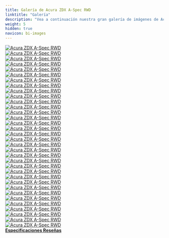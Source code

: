 ```yaml
---
title: Galería de Acura ZDX A-Spec RWD
linktitle: "Galería"
description: "Vea a continuación nuestra gran galería de imágenes de Acura ZDX A-Spec RWD. Haga clic en las imágenes para versiones en alta resolución."
weight: 5
hidden: true
navicon: bi-images
---
```

<!-- markdownlint-disable MD033 -->
<div class="row" id ="my-gallery">
	<div class="pswp-grid-item col-6 col-md-4">
		<a href="https://media.evkx.net/multimedia/models/acura/zdx/zdx_a-spec_rwd/cameramirror_1.jpg"
data-pswp-src="https://media.evkx.net/multimedia/models/acura/zdx/zdx_a-spec_rwd/cameramirror_1.jpg"
data-pswp-width="3000"
data-pswp-height="1985" 
target="_blank">
			<img src="https://media.evkx.net/multimedia/models/acura/zdx/zdx_a-spec_rwd/cameramirror_1_xst.jpg" alt="Acura ZDX A-Spec RWD" class="img-fluid " />
		</a>
	</div>
	<div class="pswp-grid-item col-6 col-md-4">
		<a href="https://media.evkx.net/multimedia/models/acura/zdx/zdx_a-spec_rwd/charging_1.jpg"
data-pswp-src="https://media.evkx.net/multimedia/models/acura/zdx/zdx_a-spec_rwd/charging_1.jpg"
data-pswp-width="3000"
data-pswp-height="2250" 
target="_blank">
			<img src="https://media.evkx.net/multimedia/models/acura/zdx/zdx_a-spec_rwd/charging_1_xst.jpg" alt="Acura ZDX A-Spec RWD" class="img-fluid " />
		</a>
	</div>
	<div class="pswp-grid-item col-6 col-md-4">
		<a href="https://media.evkx.net/multimedia/models/acura/zdx/zdx_a-spec_rwd/detail_1.jpg"
data-pswp-src="https://media.evkx.net/multimedia/models/acura/zdx/zdx_a-spec_rwd/detail_1.jpg"
data-pswp-width="3000"
data-pswp-height="2000" 
target="_blank">
			<img src="https://media.evkx.net/multimedia/models/acura/zdx/zdx_a-spec_rwd/detail_1_xst.jpg" alt="Acura ZDX A-Spec RWD" class="img-fluid " />
		</a>
	</div>
	<div class="pswp-grid-item col-6 col-md-4">
		<a href="https://media.evkx.net/multimedia/models/acura/zdx/zdx_a-spec_rwd/exterior_1.jpg"
data-pswp-src="https://media.evkx.net/multimedia/models/acura/zdx/zdx_a-spec_rwd/exterior_1.jpg"
data-pswp-width="3000"
data-pswp-height="2000" 
target="_blank">
			<img src="https://media.evkx.net/multimedia/models/acura/zdx/zdx_a-spec_rwd/exterior_1_xst.jpg" alt="Acura ZDX A-Spec RWD" class="img-fluid " />
		</a>
	</div>
	<div class="pswp-grid-item col-6 col-md-4">
		<a href="https://media.evkx.net/multimedia/models/acura/zdx/zdx_a-spec_rwd/exterior_2.jpg"
data-pswp-src="https://media.evkx.net/multimedia/models/acura/zdx/zdx_a-spec_rwd/exterior_2.jpg"
data-pswp-width="3000"
data-pswp-height="2000" 
target="_blank">
			<img src="https://media.evkx.net/multimedia/models/acura/zdx/zdx_a-spec_rwd/exterior_2_xst.jpg" alt="Acura ZDX A-Spec RWD" class="img-fluid " />
		</a>
	</div>
	<div class="pswp-grid-item col-6 col-md-4">
		<a href="https://media.evkx.net/multimedia/models/acura/zdx/zdx_a-spec_rwd/exterior_3.jpg"
data-pswp-src="https://media.evkx.net/multimedia/models/acura/zdx/zdx_a-spec_rwd/exterior_3.jpg"
data-pswp-width="3000"
data-pswp-height="1999" 
target="_blank">
			<img src="https://media.evkx.net/multimedia/models/acura/zdx/zdx_a-spec_rwd/exterior_3_xst.jpg" alt="Acura ZDX A-Spec RWD" class="img-fluid " />
		</a>
	</div>
	<div class="pswp-grid-item col-6 col-md-4">
		<a href="https://media.evkx.net/multimedia/models/acura/zdx/zdx_a-spec_rwd/exterior_6.jpg"
data-pswp-src="https://media.evkx.net/multimedia/models/acura/zdx/zdx_a-spec_rwd/exterior_6.jpg"
data-pswp-width="3000"
data-pswp-height="2250" 
target="_blank">
			<img src="https://media.evkx.net/multimedia/models/acura/zdx/zdx_a-spec_rwd/exterior_6_xst.jpg" alt="Acura ZDX A-Spec RWD" class="img-fluid " />
		</a>
	</div>
	<div class="pswp-grid-item col-6 col-md-4">
		<a href="https://media.evkx.net/multimedia/models/acura/zdx/zdx_a-spec_rwd/frontseats_1.jpg"
data-pswp-src="https://media.evkx.net/multimedia/models/acura/zdx/zdx_a-spec_rwd/frontseats_1.jpg"
data-pswp-width="3000"
data-pswp-height="1997" 
target="_blank">
			<img src="https://media.evkx.net/multimedia/models/acura/zdx/zdx_a-spec_rwd/frontseats_1_xst.jpg" alt="Acura ZDX A-Spec RWD" class="img-fluid " />
		</a>
	</div>
	<div class="pswp-grid-item col-6 col-md-4">
		<a href="https://media.evkx.net/multimedia/models/acura/zdx/zdx_a-spec_rwd/frontseats_2.jpg"
data-pswp-src="https://media.evkx.net/multimedia/models/acura/zdx/zdx_a-spec_rwd/frontseats_2.jpg"
data-pswp-width="3000"
data-pswp-height="2250" 
target="_blank">
			<img src="https://media.evkx.net/multimedia/models/acura/zdx/zdx_a-spec_rwd/frontseats_2_xst.jpg" alt="Acura ZDX A-Spec RWD" class="img-fluid " />
		</a>
	</div>
	<div class="pswp-grid-item col-6 col-md-4">
		<a href="https://media.evkx.net/multimedia/models/acura/zdx/zdx_a-spec_rwd/frontseats_3.jpg"
data-pswp-src="https://media.evkx.net/multimedia/models/acura/zdx/zdx_a-spec_rwd/frontseats_3.jpg"
data-pswp-width="3000"
data-pswp-height="2137" 
target="_blank">
			<img src="https://media.evkx.net/multimedia/models/acura/zdx/zdx_a-spec_rwd/frontseats_3_xst.jpg" alt="Acura ZDX A-Spec RWD" class="img-fluid " />
		</a>
	</div>
	<div class="pswp-grid-item col-6 col-md-4">
		<a href="https://media.evkx.net/multimedia/models/acura/zdx/zdx_a-spec_rwd/headlights_1.jpg"
data-pswp-src="https://media.evkx.net/multimedia/models/acura/zdx/zdx_a-spec_rwd/headlights_1.jpg"
data-pswp-width="3000"
data-pswp-height="2000" 
target="_blank">
			<img src="https://media.evkx.net/multimedia/models/acura/zdx/zdx_a-spec_rwd/headlights_1_xst.jpg" alt="Acura ZDX A-Spec RWD" class="img-fluid " />
		</a>
	</div>
	<div class="pswp-grid-item col-6 col-md-4">
		<a href="https://media.evkx.net/multimedia/models/acura/zdx/zdx_a-spec_rwd/headlights_2.jpg"
data-pswp-src="https://media.evkx.net/multimedia/models/acura/zdx/zdx_a-spec_rwd/headlights_2.jpg"
data-pswp-width="3000"
data-pswp-height="2250" 
target="_blank">
			<img src="https://media.evkx.net/multimedia/models/acura/zdx/zdx_a-spec_rwd/headlights_2_xst.jpg" alt="Acura ZDX A-Spec RWD" class="img-fluid " />
		</a>
	</div>
	<div class="pswp-grid-item col-6 col-md-4">
		<a href="https://media.evkx.net/multimedia/models/acura/zdx/zdx_a-spec_rwd/headlights_3.jpg"
data-pswp-src="https://media.evkx.net/multimedia/models/acura/zdx/zdx_a-spec_rwd/headlights_3.jpg"
data-pswp-width="3000"
data-pswp-height="2249" 
target="_blank">
			<img src="https://media.evkx.net/multimedia/models/acura/zdx/zdx_a-spec_rwd/headlights_3_xst.jpg" alt="Acura ZDX A-Spec RWD" class="img-fluid " />
		</a>
	</div>
	<div class="pswp-grid-item col-6 col-md-4">
		<a href="https://media.evkx.net/multimedia/models/acura/zdx/zdx_a-spec_rwd/interior_1.jpg"
data-pswp-src="https://media.evkx.net/multimedia/models/acura/zdx/zdx_a-spec_rwd/interior_1.jpg"
data-pswp-width="3000"
data-pswp-height="1687" 
target="_blank">
			<img src="https://media.evkx.net/multimedia/models/acura/zdx/zdx_a-spec_rwd/interior_1_xst.jpg" alt="Acura ZDX A-Spec RWD" class="img-fluid " />
		</a>
	</div>
	<div class="pswp-grid-item col-6 col-md-4">
		<a href="https://media.evkx.net/multimedia/models/acura/zdx/zdx_a-spec_rwd/interior_2.jpg"
data-pswp-src="https://media.evkx.net/multimedia/models/acura/zdx/zdx_a-spec_rwd/interior_2.jpg"
data-pswp-width="3000"
data-pswp-height="1969" 
target="_blank">
			<img src="https://media.evkx.net/multimedia/models/acura/zdx/zdx_a-spec_rwd/interior_2_xst.jpg" alt="Acura ZDX A-Spec RWD" class="img-fluid " />
		</a>
	</div>
	<div class="pswp-grid-item col-6 col-md-4">
		<a href="https://media.evkx.net/multimedia/models/acura/zdx/zdx_a-spec_rwd/interior_3.jpg"
data-pswp-src="https://media.evkx.net/multimedia/models/acura/zdx/zdx_a-spec_rwd/interior_3.jpg"
data-pswp-width="3000"
data-pswp-height="2000" 
target="_blank">
			<img src="https://media.evkx.net/multimedia/models/acura/zdx/zdx_a-spec_rwd/interior_3_xst.jpg" alt="Acura ZDX A-Spec RWD" class="img-fluid " />
		</a>
	</div>
	<div class="pswp-grid-item col-6 col-md-4">
		<a href="https://media.evkx.net/multimedia/models/acura/zdx/zdx_a-spec_rwd/interior_4.jpg"
data-pswp-src="https://media.evkx.net/multimedia/models/acura/zdx/zdx_a-spec_rwd/interior_4.jpg"
data-pswp-width="2000"
data-pswp-height="1126" 
target="_blank">
			<img src="https://media.evkx.net/multimedia/models/acura/zdx/zdx_a-spec_rwd/interior_4_xst.jpg" alt="Acura ZDX A-Spec RWD" class="img-fluid " />
		</a>
	</div>
	<div class="pswp-grid-item col-6 col-md-4">
		<a href="https://media.evkx.net/multimedia/models/acura/zdx/zdx_a-spec_rwd/interior_5.jpg"
data-pswp-src="https://media.evkx.net/multimedia/models/acura/zdx/zdx_a-spec_rwd/interior_5.jpg"
data-pswp-width="2000"
data-pswp-height="1126" 
target="_blank">
			<img src="https://media.evkx.net/multimedia/models/acura/zdx/zdx_a-spec_rwd/interior_5_xst.jpg" alt="Acura ZDX A-Spec RWD" class="img-fluid " />
		</a>
	</div>
	<div class="pswp-grid-item col-6 col-md-4">
		<a href="https://media.evkx.net/multimedia/models/acura/zdx/zdx_a-spec_rwd/interior_6.jpg"
data-pswp-src="https://media.evkx.net/multimedia/models/acura/zdx/zdx_a-spec_rwd/interior_6.jpg"
data-pswp-width="2000"
data-pswp-height="1126" 
target="_blank">
			<img src="https://media.evkx.net/multimedia/models/acura/zdx/zdx_a-spec_rwd/interior_6_xst.jpg" alt="Acura ZDX A-Spec RWD" class="img-fluid " />
		</a>
	</div>
	<div class="pswp-grid-item col-6 col-md-4">
		<a href="https://media.evkx.net/multimedia/models/acura/zdx/zdx_a-spec_rwd/interior_7.jpg"
data-pswp-src="https://media.evkx.net/multimedia/models/acura/zdx/zdx_a-spec_rwd/interior_7.jpg"
data-pswp-width="2000"
data-pswp-height="1126" 
target="_blank">
			<img src="https://media.evkx.net/multimedia/models/acura/zdx/zdx_a-spec_rwd/interior_7_xst.jpg" alt="Acura ZDX A-Spec RWD" class="img-fluid " />
		</a>
	</div>
	<div class="pswp-grid-item col-6 col-md-4">
		<a href="https://media.evkx.net/multimedia/models/acura/zdx/zdx_a-spec_rwd/interior_8.jpg"
data-pswp-src="https://media.evkx.net/multimedia/models/acura/zdx/zdx_a-spec_rwd/interior_8.jpg"
data-pswp-width="2000"
data-pswp-height="1126" 
target="_blank">
			<img src="https://media.evkx.net/multimedia/models/acura/zdx/zdx_a-spec_rwd/interior_8_xst.jpg" alt="Acura ZDX A-Spec RWD" class="img-fluid " />
		</a>
	</div>
	<div class="pswp-grid-item col-6 col-md-4">
		<a href="https://media.evkx.net/multimedia/models/acura/zdx/zdx_a-spec_rwd/interior_9.jpg"
data-pswp-src="https://media.evkx.net/multimedia/models/acura/zdx/zdx_a-spec_rwd/interior_9.jpg"
data-pswp-width="2000"
data-pswp-height="1126" 
target="_blank">
			<img src="https://media.evkx.net/multimedia/models/acura/zdx/zdx_a-spec_rwd/interior_9_xst.jpg" alt="Acura ZDX A-Spec RWD" class="img-fluid " />
		</a>
	</div>
	<div class="pswp-grid-item col-6 col-md-4">
		<a href="https://media.evkx.net/multimedia/models/acura/zdx/zdx_a-spec_rwd/main_1.jpg"
data-pswp-src="https://media.evkx.net/multimedia/models/acura/zdx/zdx_a-spec_rwd/main_1.jpg"
data-pswp-width="3000"
data-pswp-height="1758" 
target="_blank">
			<img src="https://media.evkx.net/multimedia/models/acura/zdx/zdx_a-spec_rwd/main_1_xst.jpg" alt="Acura ZDX A-Spec RWD" class="img-fluid " />
		</a>
	</div>
	<div class="pswp-grid-item col-6 col-md-4">
		<a href="https://media.evkx.net/multimedia/models/acura/zdx/zdx_a-spec_rwd/mobileapp_1.jpg"
data-pswp-src="https://media.evkx.net/multimedia/models/acura/zdx/zdx_a-spec_rwd/mobileapp_1.jpg"
data-pswp-width="3000"
data-pswp-height="2249" 
target="_blank">
			<img src="https://media.evkx.net/multimedia/models/acura/zdx/zdx_a-spec_rwd/mobileapp_1_xst.jpg" alt="Acura ZDX A-Spec RWD" class="img-fluid " />
		</a>
	</div>
	<div class="pswp-grid-item col-6 col-md-4">
		<a href="https://media.evkx.net/multimedia/models/acura/zdx/zdx_a-spec_rwd/mobileapp_2.jpg"
data-pswp-src="https://media.evkx.net/multimedia/models/acura/zdx/zdx_a-spec_rwd/mobileapp_2.jpg"
data-pswp-width="3000"
data-pswp-height="2000" 
target="_blank">
			<img src="https://media.evkx.net/multimedia/models/acura/zdx/zdx_a-spec_rwd/mobileapp_2_xst.jpg" alt="Acura ZDX A-Spec RWD" class="img-fluid " />
		</a>
	</div>
	<div class="pswp-grid-item col-6 col-md-4">
		<a href="https://media.evkx.net/multimedia/models/acura/zdx/zdx_a-spec_rwd/screens_1.jpg"
data-pswp-src="https://media.evkx.net/multimedia/models/acura/zdx/zdx_a-spec_rwd/screens_1.jpg"
data-pswp-width="3000"
data-pswp-height="1687" 
target="_blank">
			<img src="https://media.evkx.net/multimedia/models/acura/zdx/zdx_a-spec_rwd/screens_1_xst.jpg" alt="Acura ZDX A-Spec RWD" class="img-fluid " />
		</a>
	</div>
	<div class="pswp-grid-item col-6 col-md-4">
		<a href="https://media.evkx.net/multimedia/models/acura/zdx/zdx_a-spec_rwd/screens_2.jpg"
data-pswp-src="https://media.evkx.net/multimedia/models/acura/zdx/zdx_a-spec_rwd/screens_2.jpg"
data-pswp-width="3000"
data-pswp-height="2250" 
target="_blank">
			<img src="https://media.evkx.net/multimedia/models/acura/zdx/zdx_a-spec_rwd/screens_2_xst.jpg" alt="Acura ZDX A-Spec RWD" class="img-fluid " />
		</a>
	</div>
	<div class="pswp-grid-item col-6 col-md-4">
		<a href="https://media.evkx.net/multimedia/models/acura/zdx/zdx_a-spec_rwd/screens_3.jpg"
data-pswp-src="https://media.evkx.net/multimedia/models/acura/zdx/zdx_a-spec_rwd/screens_3.jpg"
data-pswp-width="2729"
data-pswp-height="2046" 
target="_blank">
			<img src="https://media.evkx.net/multimedia/models/acura/zdx/zdx_a-spec_rwd/screens_3_xst.jpg" alt="Acura ZDX A-Spec RWD" class="img-fluid " />
		</a>
	</div>
	<div class="pswp-grid-item col-6 col-md-4">
		<a href="https://media.evkx.net/multimedia/models/acura/zdx/zdx_a-spec_rwd/screens_4.jpg"
data-pswp-src="https://media.evkx.net/multimedia/models/acura/zdx/zdx_a-spec_rwd/screens_4.jpg"
data-pswp-width="3000"
data-pswp-height="2250" 
target="_blank">
			<img src="https://media.evkx.net/multimedia/models/acura/zdx/zdx_a-spec_rwd/screens_4_xst.jpg" alt="Acura ZDX A-Spec RWD" class="img-fluid " />
		</a>
	</div>
	<div class="pswp-grid-item col-6 col-md-4">
		<a href="https://media.evkx.net/multimedia/models/acura/zdx/zdx_a-spec_rwd/screens_5.jpg"
data-pswp-src="https://media.evkx.net/multimedia/models/acura/zdx/zdx_a-spec_rwd/screens_5.jpg"
data-pswp-width="3000"
data-pswp-height="1595" 
target="_blank">
			<img src="https://media.evkx.net/multimedia/models/acura/zdx/zdx_a-spec_rwd/screens_5_xst.jpg" alt="Acura ZDX A-Spec RWD" class="img-fluid " />
		</a>
	</div>
	<div class="pswp-grid-item col-6 col-md-4">
		<a href="https://media.evkx.net/multimedia/models/acura/zdx/zdx_a-spec_rwd/speaker_1.jpg"
data-pswp-src="https://media.evkx.net/multimedia/models/acura/zdx/zdx_a-spec_rwd/speaker_1.jpg"
data-pswp-width="3000"
data-pswp-height="1687" 
target="_blank">
			<img src="https://media.evkx.net/multimedia/models/acura/zdx/zdx_a-spec_rwd/speaker_1_xst.jpg" alt="Acura ZDX A-Spec RWD" class="img-fluid " />
		</a>
	</div>
	<div class="pswp-grid-item col-6 col-md-4">
		<a href="https://media.evkx.net/multimedia/models/acura/zdx/zdx_a-spec_rwd/speaker_2.jpg"
data-pswp-src="https://media.evkx.net/multimedia/models/acura/zdx/zdx_a-spec_rwd/speaker_2.jpg"
data-pswp-width="3000"
data-pswp-height="2249" 
target="_blank">
			<img src="https://media.evkx.net/multimedia/models/acura/zdx/zdx_a-spec_rwd/speaker_2_xst.jpg" alt="Acura ZDX A-Spec RWD" class="img-fluid " />
		</a>
	</div>
	<div class="pswp-grid-item col-6 col-md-4">
		<a href="https://media.evkx.net/multimedia/models/acura/zdx/zdx_a-spec_rwd/trunk_1.jpg"
data-pswp-src="https://media.evkx.net/multimedia/models/acura/zdx/zdx_a-spec_rwd/trunk_1.jpg"
data-pswp-width="3000"
data-pswp-height="2000" 
target="_blank">
			<img src="https://media.evkx.net/multimedia/models/acura/zdx/zdx_a-spec_rwd/trunk_1_xst.jpg" alt="Acura ZDX A-Spec RWD" class="img-fluid " />
		</a>
	</div>
	<div class="pswp-grid-item col-6 col-md-4">
		<a href="https://media.evkx.net/multimedia/models/acura/zdx/zdx_a-spec_rwd/wheels_1.jpg"
data-pswp-src="https://media.evkx.net/multimedia/models/acura/zdx/zdx_a-spec_rwd/wheels_1.jpg"
data-pswp-width="1200"
data-pswp-height="800" 
target="_blank">
			<img src="https://media.evkx.net/multimedia/models/acura/zdx/zdx_a-spec_rwd/wheels_1_xst.jpg" alt="Acura ZDX A-Spec RWD" class="img-fluid " />
		</a>
	</div>
</div>
<script type="module">
  import PhotoSwipeLightbox from '/js/photoswipe-lightbox.esm.js';
    const lightbox = new PhotoSwipeLightbox({
       gallery: '#my-gallery',
        children: 'a',
        pswpModule: () => import('/js/photoswipe.esm.js')
    });
lightbox.init();
</script>
<div class="mt-3 mb-3">
<a href="../specifications/" class="text-decoration-none text-black">
<strong><i class="bi-arrow-left"></i> Especificaciones </strong>
</a>
<a href="../reviews/" class="text-decoration-none text-black float-end">
<strong>Reseñas <i class="bi-arrow-right"></i></strong>
</a>
</div>
